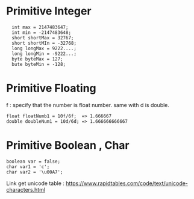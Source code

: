 # Primitive Integer
```
  int max = 2147483647;
  int min = -2147483648;
  short shortMax = 32767;
  short shortMIn = -32768;
  long longMax = 9222....;
  long longMin = -9222...;
  byte byteMax = 127;
  bute byteMin = -128;
```

# Primitive Floating

f : specify that the number is float number. same with d is double.

```
float floatNumb1 = 10f/6f;  => 1.666667
double doubleNum1 = 10d/6d; => 1.666666666667

```

# Primitive Boolean , Char

```
boolean var = false;
char var1 = 'c';
char var2 = '\u00A7';

```

Link get unicode table : https://www.rapidtables.com/code/text/unicode-characters.html
